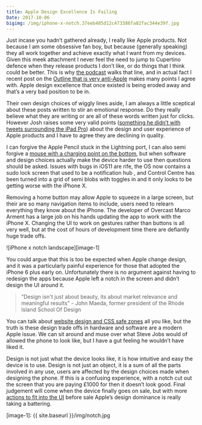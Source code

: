 ```yaml
---
title: Apple Design Excellence Is Failing
Date: 2017-10-06
bigimg: /img/iphone-x-notch.37eeb485d12c473386fa82fac344e39f.jpg
---
```

Just incase you hadn’t gathered already, I really like Apple products. Not because I am some obsessive fan boy, but because (generally speaking) they all work together and achieve exactly what I want from my devices. Given this meek attachment I never feel the need to jump to Cupertino defence when they release products I don’t like, or do things that I think could be better. This is why [the podcast][1] walks that line, and in actual fact I recent post on the [Outline that is very anti-Apple][2] makes many points I agree with. Apple design excellence that once existed is being eroded away and that’s a very bad position to be in.  

Their own design choices of wiggly lines aside, I am always a little sceptical about these posts written to stir an emotional response. Do they really believe what they are writing or are all of these words written just for clicks. However Josh raises some very valid points ([something he didn’t with tweets surrounding the iPad Pro][3]) about the design and user experience of Apple products and I have to agree they are declining in quality.

I can forgive the Apple Pencil stuck in the Lightning port, I can also semi forgive a [mouse with a charging point on the bottom][4], but when software and design choices actually make the device harder to use then questions should be asked. Issues with bugs in iOS11 are rife, the OS now contains a sudo lock screen that used to be a notification hub , and Control Centre has been turned into a grid of semi blobs with toggles in and it only looks to be getting worse with the iPhone X.

Removing a home button may allow Apple to squeeze in a large screen, but their are so many navigation items to include, users need to relearn everything they know about the iPhone. The developer of Overcast Marco Arment has a large job on his hands updating the app to work with the iPhone X. Changing the UI to work on gestures rather than buttons is all very well, but at the cost of hours of development time there are defiantly huge trade offs. 

![iPhone x notch landscape][image-1]

You could argue that this is too be expected when Apple change design, and it was a particularly painful experience for those that adopted the iPhone 6 plus early on. Unfortunately there is no argument against having to redesign the apps because Apple left a notch in the screen and didn’t design the UI around it. 

> ”Design isn't just about beauty, its about market relevance and meaningful results" - John Maeda, former president of the Rhode Island School Of Design

You can talk about [website design and CSS safe zones][5] all you like, but the truth is these design trade offs in hardware and software are a modern Apple issue. We can sit around and muse over what Steve Jobs would of allowed the phone to look like, but I have a gut feeling he wouldn’t have liked it. 

Design is not just what the device looks like, it is how intuitive and easy the device is to use. Design is not just an object, it is a sum of all the parts involved in any use, users are affected by the design choices made when designing the phone. If this is a confusing experience, with a notch cut out the screen that you are paying £1000 for then it doesn’t look good. Final judgement will come when the device finally goes on sale, but with more [actions to fit into the UI][6] before sale Apple’s design dominance is really taking a battering. 

[1]:	http://byodpodcast.com
[2]:	https://theoutline.com/post/2352/apple-is-really-bad-at-design
[3]:	https://twitter.com/joshuatopolsky/status/879512768206053376?lang=en
[4]:	https://www.geek.com/apple/design-before-function-apple-magic-mouse-2-cant-be-used-while-charging-1636939/
[5]:	https://twitter.com/thomasfuchs/status/907764896829452288
[6]:	http://www.idownloadblog.com/2017/09/28/iphone-x-reachability-support/

[image-1]:	{{ site.baseurl }}/img/notch.jpg